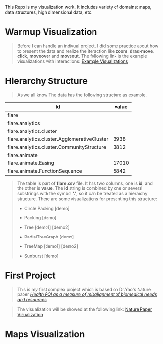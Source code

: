 This Repo is my visualization work. It includes variety of domains: maps, data structures, high dimensional data, etc..

Warmup Visualization
=========
>Before I can handle an indivual project, I did some practice about how to present the data and realize the iteraction like **zoom**, **drag-move**, **click**, **moveover** and **moveout**. The following link is the example visualizations with interactions:
[Example Visualizations](https://wangku.github.io/Visualizations/practice.html)

Hierarchy Structure
=========
>As we all know
>The data has the following structure as example.

 id | value
------------|------------
flare |
flare.analytics|
flare.analytics.cluster|
flare.analytics.cluster.AgglomerativeCluster|3938
flare.analytics.cluster.CommunityStructure	|3812
flare.animate	|
flare.animate.Easing	|17010
flare.animate.FunctionSequence	|5842

>The table is part of **flare.csv** file. It has two columns, one is **id**, and the other is **value**. The **id** string is combined by one or several substrings with the symbol **'.'**, so it can be treated as a hierarchy structure. There are some visualizations for presenting this structure:
>- Circle Packing [demo]
>
>- Packing [demo]
>
>- Tree [demo1] [demo2]
>
>- RadialTreeGraph [demo]
>
>- TreeMap [demo1] [demo2]
>
>- Sunburst [demo]
>


First Project
=========
>This is my first complex project which is based on Dr.Yao's Nature paper *[Health ROI as a measure of misalignment of biomedical needs and resources](http://www.nature.com/nbt/journal/v33/n8/full/nbt.3276.html)*.

>The visualization will be showed at the following link:
[Nature Paper Visualization](https://wangku.github.io/Visualizations/1st%20project/test_new.html)

Maps Visualization
=========


